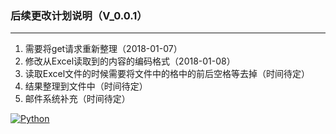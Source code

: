 ### 后续更改计划说明（V_0.0.1）

------------
1. 需要将get请求重新整理（2018-01-07）
2. 修改从Excel读取到的内容的编码格式（2018-01-08）
3. 读取Excel文件的时候需要将文件中的格中的前后空格等去掉（时间待定）
4. 结果整理到文件中（时间待定）
5. 邮件系统补充（时间待定）





[![Python](https://ss2.bdstatic.com/70cFvnSh_Q1YnxGkpoWK1HF6hhy/it/u=3396642439,2113025435&fm=27&gp=0.jpg "Python")](https://ss2.bdstatic.com/70cFvnSh_Q1YnxGkpoWK1HF6hhy/it/u=3396642439,2113025435&fm=27&gp=0.jpg "Python")
